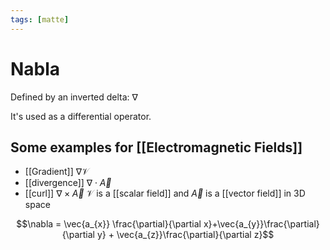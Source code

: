 ```yaml
---
tags: [matte]
---
```

# Nabla
Defined by an inverted delta: $\nabla$

It's used as a differential operator. 

## Some examples for [[Electromagnetic Fields]]
- [[Gradient]] $\nabla \mathcal{V}$
- [[divergence]] $\nabla \cdot \vec{A}$
- [[curl]] $\nabla \times \vec{A}$
$\mathcal{V}$ is a [[scalar field]] and $\vec{A}$ is a [[vector field]] in 3D space


$$\nabla = \vec{a_{x}} \frac{\partial}{\partial x}+\vec{a_{y}}\frac{\partial}{\partial y} + \vec{a_{z}}\frac{\partial}{\partial z}$$
